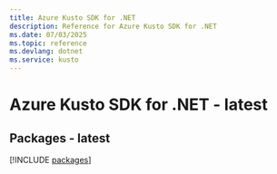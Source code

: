 ```yaml
---
title: Azure Kusto SDK for .NET
description: Reference for Azure Kusto SDK for .NET
ms.date: 07/03/2025
ms.topic: reference
ms.devlang: dotnet
ms.service: kusto
---
```

# Azure Kusto SDK for .NET - latest
## Packages - latest
[!INCLUDE [packages](kusto-index.md)]